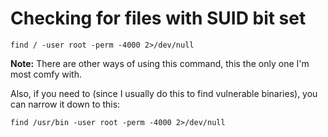 # Checking for files with SUID bit set

```
find / -user root -perm -4000 2>/dev/null
```

**Note:** There are other ways of using this command, this the only one I'm most comfy with.

Also, if you need to (since I usually do this to find vulnerable binaries), you can narrow it down to this:

```
find /usr/bin -user root -perm -4000 2>/dev/null
```
